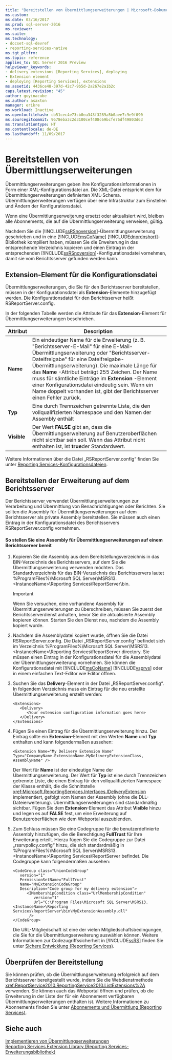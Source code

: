 ```yaml
---
title: "Bereitstellen von Übermittlungserweiterungen | Microsoft-Dokumentation"
ms.custom: 
ms.date: 03/16/2017
ms.prod: sql-server-2016
ms.reviewer: 
ms.suite: 
ms.technology:
- docset-sql-devref
- reporting-services-native
ms.tgt_pltfrm: 
ms.topic: reference
applies_to: SQL Server 2016 Preview
helpviewer_keywords:
- delivery extensions [Reporting Services], deploying
- Extension element
- deploying [Reporting Services], extensions
ms.assetid: 4436ce48-397d-42c7-9b5d-2a267e2a1b2c
caps.latest.revision: "45"
author: guyinacube
ms.author: asaxton
manager: erikre
ms.workload: Inactive
ms.openlocfilehash: cb51cec4e73cb0ea343f3289a5b0aee7c9e9f090
ms.sourcegitcommit: 9678eba3c2d3100cef408c69bcfe76df49803d63
ms.translationtype: HT
ms.contentlocale: de-DE
ms.lasthandoff: 11/09/2017
---
```

# <a name="deploying-a-delivery-extension"></a>Bereitstellen von Übermittlungserweiterungen
  Übermittlungserweiterungen geben ihre Konfigurationsinformationen in Form einer XML-Konfigurationsdatei an. Die XML-Datei entspricht dem für Übermittlungserweiterungen definierten XML-Schema. Übermittlungserweiterungen verfügen über eine Infrastruktur zum Einstellen und Ändern der Konfigurationsdatei.  
  
 Wenn eine Übermittlungserweiterung ersetzt oder aktualisiert wird, bleiben alle Abonnements, die auf die Übermittlungserweiterung verweisen, gültig.  
  
 Nachdem Sie die [!INCLUDE[ssRSnoversion](../../../includes/ssrsnoversion-md.md)]-Übermittlungserweiterung geschrieben und in eine [!INCLUDE[msCoName](../../../includes/msconame-md.md)] [!INCLUDE[dnprdnshort](../../../includes/dnprdnshort-md.md)]-Bibliothek kompiliert haben, müssen Sie die Erweiterung in das entsprechende Verzeichnis kopieren und einen Eintrag in der entsprechenden [!INCLUDE[ssRSnoversion](../../../includes/ssrsnoversion-md.md)]-Konfigurationsdatei vornehmen, damit sie vom Berichtsserver gefunden werden kann.  
  
## <a name="configuration-file-extension-element"></a>Extension-Element für die Konfigurationsdatei  
 Übermittlungserweiterungen, die Sie für den Berichtsserver bereitstellen, müssen in der Konfigurationsdatei als **Extension**-Elemente hinzugefügt werden. Die Konfigurationsdatei für den Berichtsserver heißt RSReportServer.config.  
  
 In der folgenden Tabelle werden die Attribute für das **Extension**-Element für Übermittlungserweiterungen beschrieben.  
  
|Attribut|Description|  
|---------------|-----------------|  
|**Name**|Ein eindeutiger Name für die Erweiterung (z. B. "Berichtsserver-E-Mail" für eine E-Mail-Übermittlungserweiterung oder "Berichtsserver-Dateifreigabe" für eine Dateifreigabe-Übermittlungserweiterung). Die maximale Länge für das **Name** -Attribut beträgt 255 Zeichen. Der Name muss für sämtliche Einträge im **Extension** -Element einer Konfigurationsdatei eindeutig sein. Wenn ein Name doppelt vorhanden ist, gibt der Berichtsserver einen Fehler zurück.|  
|**Typ**|Eine durch Trennzeichen getrennte Liste, die den vollqualifizierten Namespace und den Namen der Assembly enthält|  
|**Visible**|Der Wert **FALSE** gibt an, dass die Übermittlungserweiterung auf Benutzeroberflächen nicht sichtbar sein soll. Wenn das Attribut nicht enthalten ist, ist **true**der Standardwert.|  
  
 Weitere Informationen über die Datei „RSReportServer.config“ finden Sie unter [Reporting Services-Konfigurationsdateien](../../../reporting-services/report-server/reporting-services-configuration-files.md).  
  
## <a name="deploying-the-extension-to-the-report-server"></a>Bereitstellen der Erweiterung auf dem Berichtsserver  
 Der Berichtsserver verwendet Übermittlungserweiterungen zur Verarbeitung und Übermittlung von Benachrichtigungen oder Berichten. Sie sollten die Assembly für Übermittlungserweiterungen auf dem Berichtsserver als private Assembly bereitstellen. Sie müssen auch einen Eintrag in der Konfigurationsdatei des Berichtsservers RSReportServer.config vornehmen.  
  
#### <a name="to-deploy-a-deliver-extension-assembly-to-a-report-server"></a>So stellen Sie eine Assembly für Übermittlungserweiterungen auf einem Berichtsserver bereit  
  
1.  Kopieren Sie die Assembly aus dem Bereitstellungsverzeichnis in das BIN-Verzeichnis des Berichtsservers, auf dem Sie die Übermittlungserweiterung verwenden möchten. Das Standardverzeichnis für das BIN-Verzeichnis des Berichtsservers lautet %ProgramFiles%\Microsoft SQL Server\MSRS13.\<InstanceName>\Reporting Services\ReportServer\bin.  
  
    > [!IMPORTANT]  
    >  Wenn Sie versuchen, eine vorhandene Assembly für Übermittlungserweiterungen zu überschreiben, müssen Sie zuerst den Berichtsserverdienst anhalten, bevor Sie die aktualisierte Assembly kopieren können. Starten Sie den Dienst neu, nachdem die Assembly kopiert wurde.  
  
2.  Nachdem die Assemblydatei kopiert wurde, öffnen Sie die Datei RSReportServer.config. Die Datei „RSReportServer.config“ befindet sich im Verzeichnis %ProgramFiles%\Microsoft SQL Server\MSRS13.\<InstanceName>\Reporting Services\ReportServer directory. Sie müssen einen Eintrag in der Konfigurationsdatei für die Assemblydatei der Übermittlungserweiterung vornehmen. Sie können die Konfigurationsdatei mit [!INCLUDE[msCoName](../../../includes/msconame-md.md)] [!INCLUDE[vsprvs](../../../includes/vsprvs-md.md)] oder in einem einfachen Text-Editor wie Editor öffnen.  
  
3.  Suchen Sie das **Delivery**-Element in der Datei „RSReportServer.config“. In folgendem Verzeichnis muss ein Eintrag für die neu erstellte Übermittlungserweiterung erstellt werden:  
  
    ```  
    <Extensions>  
       <Delivery>  
          <Your extension configuration information goes here>  
       </Delivery>  
    </Extensions>  
    ```  
  
4.  Fügen Sie einen Eintrag für die Übermittlungserweiterung hinzu. Der Eintrag sollte ein **Extension**-Element mit den Werten **Name** und **Typ** enthalten und kann folgendermaßen aussehen:  
  
    ```  
    <Extension Name="My Delivery Extension Name" Type="CompanyName.ExtensionName.MyDeliveryExtensionClass, AssemblyName" />  
    ```  
  
     Der Wert für **Name** ist der eindeutige Name der Übermittlungserweiterung. Der Wert für **Typ** ist eine durch Trennzeichen getrennte Liste, die einen Eintrag für den vollqualifizierten Namespace der Klasse enthält, die die Schnittstelle <xref:Microsoft.ReportingServices.Interfaces.IDeliveryExtension> implementiert, gefolgt vom Namen der Assembly (ohne die DLL-Dateierweiterung). Übermittlungserweiterungen sind standardmäßig sichtbar. Fügen Sie dem **Extension**-Element das Attribut **Visible** hinzu und legen es auf **FALSE** fest, um eine Erweiterung auf Benutzeroberflächen wie dem Webportal auszublenden.  
  
5.  Zum Schluss müssen Sie eine Codegruppe für die benutzerdefinierte Assembly hinzufügen, die die Berechtigung **FullTrust** für Ihre Erweiterung erteilt. Hierzu fügen Sie die Codegruppe zur Datei „rssrvpolicy.config“ hinzu, die sich standardmäßig in %ProgramFiles%\Microsoft SQL Server\MSRS13.\<InstanceName>\Reporting Services\ReportServer befindet. Die Codegruppe kann folgendermaßen aussehen:  
  
    ```  
    <CodeGroup class="UnionCodeGroup"  
       version="1"  
       PermissionSetName="FullTrust"  
       Name="MyExtensionCodeGroup"  
       Description="Code group for my delivery extension">  
          <IMembershipCondition class="UrlMembershipCondition"  
             version="1"  
             Url="C:\Program Files\Microsoft SQL Server\MSRS13.<InstanceName>\Reporting Services\ReportServer\bin\MyExtensionAssembly.dll"  
           />  
    </CodeGroup>  
    ```  
  
     Die URL-Mitgliedschaft ist eine der vielen Mitgliedschaftsbedingungen, die Sie für die Übermittlungserweiterung auswählen können. Weitere Informationen zur Codezugriffssicherheit in [!INCLUDE[ssRS](../../../includes/ssrs-md.md)] finden Sie unter [Sichere Entwicklung (Reporting Services)](../../../reporting-services/extensions/secure-development/secure-development-reporting-services.md).  
   
## <a name="verifying-the-deployment"></a>Überprüfen der Bereitstellung  
 Sie können prüfen, ob die Übermittlungserweiterung erfolgreich auf dem Berichtsserver bereitgestellt wurde, indem Sie die Webdienstmethode <xref:ReportService2010.ReportingService2010.ListExtensions%2A> verwenden. Sie können auch das Webportal öffnen und prüfen, ob die Erweiterung in der Liste der für ein Abonnement verfügbaren Übermittlungserweiterungen enthalten ist. Weitere Informationen zu Abonnements finden Sie unter [Abonnements und Übermittlung (Reporting Services)](../../../reporting-services/subscriptions/subscriptions-and-delivery-reporting-services.md).  
  
## <a name="see-also"></a>Siehe auch  
 [Implementieren von Übermittlungserweiterungen](../../../reporting-services/extensions/delivery-extension/implementing-a-delivery-extension.md)   
 [Reporting Services Extension Library (Reporting Services-Erweiterungsbibliothek)](../../../reporting-services/extensions/reporting-services-extension-library.md)  
  
  
